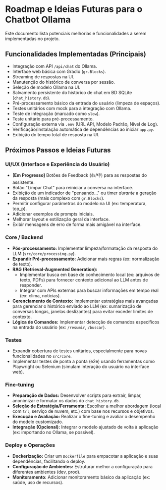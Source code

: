 # Roadmap e Ideias Futuras para o Chatbot Ollama

Este documento lista potenciais melhorias e funcionalidades a serem implementadas no projeto.

## Funcionalidades Implementadas (Principais)

*   Integração com API `/api/chat` do Ollama.
*   Interface web básica com Gradio (`gr.Blocks`).
*   Streaming de respostas na UI.
*   Manutenção do histórico de conversa por sessão.
*   Seleção de modelo Ollama na UI.
*   Salvamento persistente do histórico de chat em BD SQLite (`chat_history.db`).
*   Pré-processamento básico da entrada do usuário (limpeza de espaços).
*   Testes unitários com mock para a integração com Ollama.
*   Teste de integração (marcado como `slow`).
*   Teste unitário para pré-processamento.
*   Configuração externa via `.env` (URL API, Modelo Padrão, Nível de Log).
*   Verificação/Instalação automática de dependências ao iniciar `app.py`.
*   Exibição do tempo total de resposta na UI.

## Próximos Passos e Ideias Futuras

### UI/UX (Interface e Experiência do Usuário)

*   **[Em Progresso]** Botões de Feedback (👍/👎) para as respostas do assistente.
*   Botão "Limpar Chat" para reiniciar a conversa na interface.
*   Exibição de um indicador de "pensando..." ou timer *durante* a geração da resposta (mais complexo com `gr.Blocks`).
*   Permitir configurar parâmetros do modelo na UI (ex: temperatura, top_p).
*   Adicionar exemplos de prompts iniciais.
*   Melhorar layout e estilização geral da interface.
*   Exibir mensagens de erro de forma mais amigável na interface.

### Core / Backend

*   **Pós-processamento:** Implementar limpeza/formatação da resposta do LLM (`src/core/processing.py`).
*   **Expandir Pré-processamento:** Adicionar mais regras (ex: normalização de texto).
*   **RAG (Retrieval-Augmented Generation):**
    *   Implementar busca em base de conhecimento local (ex: arquivos de texto, PDFs) para fornecer contexto adicional ao LLM antes de responder.
    *   Integrar com APIs externas para buscar informações em tempo real (ex: clima, notícias).
*   **Gerenciamento de Contexto:** Implementar estratégias mais avançadas para gerenciar o histórico enviado ao LLM (ex: sumarização de conversas longas, janelas deslizantes) para evitar exceder limites de contexto.
*   **Lógica de Comandos:** Implementar detecção de comandos específicos na entrada do usuário (ex: `/resumir`, `/buscar`).

### Testes

*   Expandir cobertura de testes unitários, especialmente para novas funcionalidades no `src/core`.
*   Implementar testes de ponta a ponta (e2e) usando ferramentas como Playwright ou Selenium (simulam interação do usuário na interface web).

### Fine-tuning

*   **Preparação de Dados:** Desenvolver scripts para extrair, limpar, anonimizar e formatar os dados do `chat_history.db`.
*   **Seleção de Estratégia/Ferramenta:** Escolher a melhor abordagem (local com `trl`, serviço de nuvem, etc.) com base nos recursos e objetivos.
*   **Execução e Avaliação:** Realizar o fine-tuning e avaliar o desempenho do modelo customizado.
*   **Integração (Opcional):** Integrar o modelo ajustado de volta à aplicação (ex: importando no Ollama, se possível).

### Deploy e Operações

*   **Dockerização:** Criar um `Dockerfile` para empacotar a aplicação e suas dependências, facilitando o deploy.
*   **Configuração de Ambientes:** Estruturar melhor a configuração para diferentes ambientes (dev, prod).
*   **Monitoramento:** Adicionar monitoramento básico da aplicação (ex: saúde, uso de recursos). 